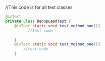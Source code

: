 //This code is for all test classes

```java
@isTest
private Class DedupLeadTest {
    @isTest static void test_method_one(){
          //test code

    }
    @isTest static void test_method_one(){
        //test code
    }
